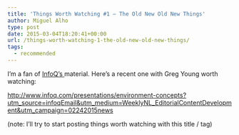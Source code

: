 ```yaml
---
title: 'Things Worth Watching #1 – The Old New Old New Things'
author: Miguel Alho
type: post
date: 2015-03-04T18:20:41+00:00
url: /things-worth-watching-1-the-old-new-old-new-things/
tags:
  - recommended
---
```

I&#8217;m a fan of <a title="InfoQ" href="http://www.infoq.com" target="_blank">InfoQ&#8217;s </a>material. Here&#8217;s a recent one with Greg Young worth watching:

<a title="The Old New Old New Things @ InfoQ" href="http://www.infoq.com/presentations/environment-concepts?utm_source=infoqEmail&utm_medium=WeeklyNL_EditorialContentDevelopment&utm_campaign=02242015news" target="_blank">http://www.infoq.com/presentations/environment-concepts?utm_source=infoqEmail&utm_medium=WeeklyNL_EditorialContentDevelopment&utm_campaign=02242015news</a>

(note: I&#8217;ll try to start posting things worth watching with this title / tag)